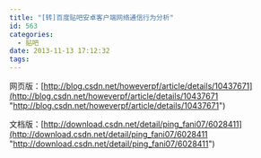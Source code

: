 ```yaml
---
title: "[转]百度贴吧安卓客户端网络通信行为分析"
id: 563
categories:
  - 贴吧
date: 2013-11-13 17:12:32
tags:
---
```


网页版：[http://blog.csdn.net/howeverpf/article/details/10437671](http://blog.csdn.net/howeverpf/article/details/10437671 "http://blog.csdn.net/howeverpf/article/details/10437671")

文档版：[http://download.csdn.net/detail/ping_fani07/6028411](http://download.csdn.net/detail/ping_fani07/6028411 "http://download.csdn.net/detail/ping_fani07/6028411")